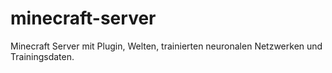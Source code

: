 # minecraft-server
Minecraft Server mit Plugin, Welten, trainierten neuronalen Netzwerken und Trainingsdaten.

